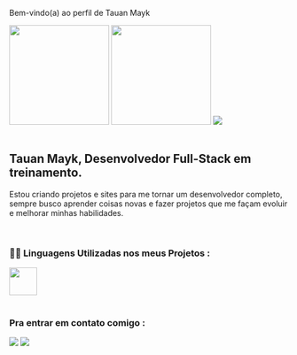 Bem-vindo(a) ao perfil de Tauan Mayk

 <div>
   <img height="180em" src="https://github-readme-stats.vercel.app/api?username=TauanMayk&show_icons=true&theme=ocean_dark&include_all_commits=true&count_private=true"/>
   <img height="180em" src="https://github-readme-stats.vercel.app/api/top-langs/?username=TauanMayk&layout=compact&langs_count=6&theme=highcontrast"/>
   <img src="https://github-profile-trophy.vercel.app/?username=TauanMayk&row=1&theme=chartreuse-dark"/>
</div>

<div style="display: inline_block"><br>
<h2>Tauan Mayk, Desenvolvedor Full-Stack em treinamento.
</h2>
<p>
Estou criando projetos e sites para me tornar um desenvolvedor completo, sempre busco aprender coisas novas e fazer projetos que me façam evoluir e melhorar minhas habilidades. 
</p>
</div>
<div style="display: inline_block"><br>
 <h3>👨‍💻 Linguagens Utilizadas nos meus Projetos :</h3>
 
<img height="50px" src="https://skillicons.dev/icons?i=html,css,javascript,Nodejs,git,react,typescript,tailwindcss,prisma,postgresql,docker" />
</div>

<br>

### Pra entrar em contato comigo :

<div>
  <a href="https://wa.me/5581973132442" target="_blank"><img src="https://img.shields.io/badge/-Whatsapp-%23E4405F?style=for-the-badge&logo=whatsapp&logoColor=green" target="_blank"></a> 
  <a href="https://www.linkedin.com/in/tauan-mayk-32673b297/" target="_blank"><img src="https://img.shields.io/badge/-LinkedIn-%230077B5?style=for-the-badge&logo=linkedin&logoColor=white" target="_blank"></a>
</div>
